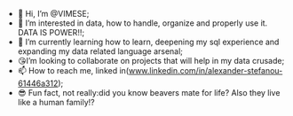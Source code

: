 - 👋 Hi, I’m @VIMESE;
- 👀 I’m interested in data, how to handle, organize and properly use it. DATA IS POWER!!;
- 🤖 I’m currently learning how to learn, deepening my sql experience and expanding my data related language arsenal;
- 😘I’m looking to collaborate on projects that will help in my data crusade;
- 📫 How to reach me, linked in(www.linkedin.com/in/alexander-stefanou-61446a312);
- 😎 Fun fact, not really:did you know beavers mate for life? Also they live like a human family!?

<!---
VIMESE/VIMESE is a ✨ special ✨ repository because its `README.md` (this file) appears on your GitHub profile.
You can click the Preview link to take a look at your changes.
--->

